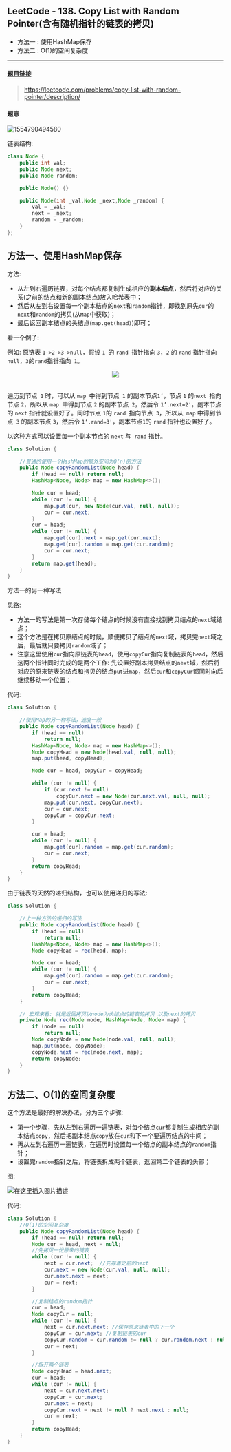﻿## LeetCode - 138. Copy List with Random Pointer(含有随机指针的链表的拷贝)
 - 方法一 : 使用HashMap保存
 - 方法二 : O(1)的空间复杂度
***
#### [题目链接](https://leetcode.com/problems/copy-list-with-random-pointer/description/)

> https://leetcode.com/problems/copy-list-with-random-pointer/description/

#### 题意
![1554790494580](assets/1554790494580.png)

链表结构:

```java
class Node {
    public int val;
    public Node next;
    public Node random;

    public Node() {}

    public Node(int _val,Node _next,Node _random) {
        val = _val;
        next = _next;
        random = _random;
    }
};
```

## 方法一、使用HashMap保存

方法:

* 从左到右遍历链表，对每个结点都复制生成相应的**副本结点**，然后将对应的关系(之前的结点和新的副本结点)放入哈希表中；
* 然后从左到右设置每一个副本结点的`next`和`random`指针，即找到原先`cur`的`next`和`random`的拷贝(从`Map`中获取)；
* 最后返回副本结点的头结点(`map.get(head)`)即可；

看一个例子: 

例如: 原链表 `1->2->3->null`，假设 `1 `的 `rand `指针指向 `3`，`2` 的 `rand` 指针指向 `null`，`3`的` rand `指针指向` 1`。

<div align="center"><img src="assets/1554791775847.png"></div><br>

遍历到节点` 1` 时，可以从 `map `中得到节点` 1` 的副本节点`1’`，节点 `1` 的`next `指向节点 `2`，所以从 `map `中得到节点 `2` 的副本节点` 2`，然后令 `1’.next=2'`，副本节点的 `next` 指针就设置好了。同时节点 `1`的 `rand `指向节点` 3`，所以从` map` 中得到节点` 3` 的副本节点 `3`，然后令 `1‘.rand=3'`，副本节点`1`的 `rand` 指针也设置好了。

以这种方式可以设置每一个副本节点的 `next` 与` rand` 指针。

```java
class Solution {

    //普通的使用一个HashMap的额外空间为O(n)的方法
    public Node copyRandomList(Node head) {
        if (head == null) return null;
        HashMap<Node, Node> map = new HashMap<>();

        Node cur = head;
        while (cur != null) {
            map.put(cur, new Node(cur.val, null, null));
            cur = cur.next;
        }
        cur = head;
        while (cur != null) {
            map.get(cur).next = map.get(cur.next);
            map.get(cur).random = map.get(cur.random);
            cur = cur.next;
        }
        return map.get(head);
    }
}
```

方法一的另一种写法

思路:

 * 方法一的写法是第一次存储每个结点的时候没有直接找到拷贝结点的`next`域结点；
 * 这个方法是在拷贝原结点的时候，顺便拷贝了结点的`next`域，拷贝完`next`域之后，最后就只要拷贝`random`域了；
 * 注意这里使用`cur`指向原链表的`head`，使用`copyCur`指向复制链表的`head`，然后这两个指针同时完成的是两个工作: 先设置好副本拷贝结点的`next`域，然后将对应的原来链表的结点和拷贝的结点`put`进`map`，然后`cur`和`copyCur`都同时向后继续移动一个位置；

代码:

```java
class Solution {

    //使用Map的另一种写法，速度一般
    public Node copyRandomList(Node head) {
        if (head == null)
            return null;
        HashMap<Node, Node> map = new HashMap<>();
        Node copyHead = new Node(head.val, null, null);
        map.put(head, copyHead);

        Node cur = head, copyCur = copyHead;

        while (cur != null) {
            if (cur.next != null)
                copyCur.next = new Node(cur.next.val, null, null);
            map.put(cur.next, copyCur.next);
            cur = cur.next;
            copyCur = copyCur.next;
        }

        cur = head;
        while (cur != null) {
            map.get(cur).random = map.get(cur.random);
            cur = cur.next;
        }
        return copyHead;
    }
}
```
由于链表的天然的递归结构，也可以使用递归的写法: 

```java
class Solution {

    //上一种方法的递归的写法
    public Node copyRandomList(Node head) {
        if (head == null)
            return null;
        HashMap<Node, Node> map = new HashMap<>();
        Node copyHead = rec(head, map);

        Node cur = head;
        while (cur != null) {
            map.get(cur).random = map.get(cur.random);
            cur = cur.next;
        }
        return copyHead;
    }

    // 宏观来看: 就是返回拷贝以node为头结点的链表的拷贝 以及next的拷贝
    private Node rec(Node node, HashMap<Node, Node> map) {
        if (node == null)
            return null;
        Node copyNode = new Node(node.val, null, null);
        map.put(node, copyNode);
        copyNode.next = rec(node.next, map);
        return copyNode;
    }
}
```


## 方法二、O(1)的空间复杂度
这个方法是最好的解决办法，分为三个步骤: 
* 第一个步骤，先从左到右遍历一遍链表，对每个结点`cur`都复制生成相应的副本结点`copy`，然后把副本结点`copy`放在`cur`和下一个要遍历结点的中间；
* 再从左到右遍历一遍链表，在遍历时设置每一个结点的副本结点的`random`指针；
* 设置完`random`指针之后，将链表拆成两个链表，返回第二个链表的头部；

图:

![在这里插入图片描述](images/138_s2.png)

代码:

```java
class Solution {
    //O(1)的空间复杂度
    public Node copyRandomList(Node head) {
        if (head == null) return null;
        Node cur = head, next = null;
        //先拷贝一份原来的链表
        while (cur != null) {
            next = cur.next;  //先存着之前的next
            cur.next = new Node(cur.val, null, null);
            cur.next.next = next;
            cur = next;
        }

        //复制结点的random指针
        cur = head;
        Node copyCur = null;
        while (cur != null) {
            next = cur.next.next; //保存原来链表中的下一个
            copyCur = cur.next; //复制链表的cur
            copyCur.random = cur.random != null ? cur.random.next : null;
            cur = next;
        }

        //拆开两个链表
        Node copyHead = head.next;
        cur = head;
        while (cur != null) {
            next = cur.next.next;
            copyCur = cur.next;
            cur.next = next;
            copyCur.next = next != null ? next.next : null;
            cur = next;
        }
        return copyHead;
    }
}
```

